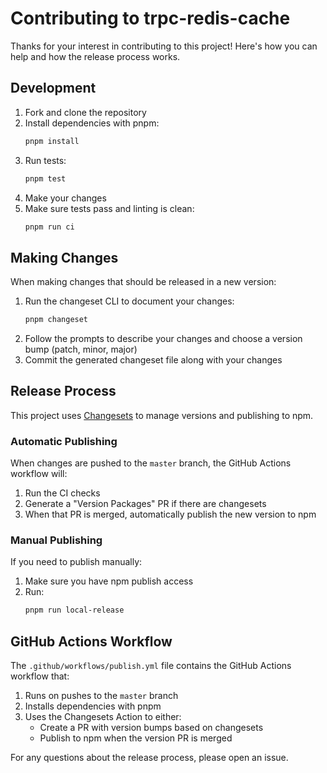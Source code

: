 # Contributing to trpc-redis-cache

Thanks for your interest in contributing to this project! Here's how you can help and how the release process works.

## Development

1. Fork and clone the repository
2. Install dependencies with pnpm:
   ```bash
   pnpm install
   ```
3. Run tests:
   ```bash
   pnpm test
   ```
4. Make your changes
5. Make sure tests pass and linting is clean:
   ```bash
   pnpm run ci
   ```

## Making Changes

When making changes that should be released in a new version:

1. Run the changeset CLI to document your changes:
   ```bash
   pnpm changeset
   ```
2. Follow the prompts to describe your changes and choose a version bump (patch, minor, major)
3. Commit the generated changeset file along with your changes

## Release Process

This project uses [Changesets](https://github.com/changesets/changesets) to manage versions and publishing to npm.

### Automatic Publishing

When changes are pushed to the `master` branch, the GitHub Actions workflow will:

1. Run the CI checks
2. Generate a "Version Packages" PR if there are changesets
3. When that PR is merged, automatically publish the new version to npm

### Manual Publishing

If you need to publish manually:

1. Make sure you have npm publish access
2. Run:
   ```bash
   pnpm run local-release
   ```

## GitHub Actions Workflow

The `.github/workflows/publish.yml` file contains the GitHub Actions workflow that:

1. Runs on pushes to the `master` branch
2. Installs dependencies with pnpm
3. Uses the Changesets Action to either:
   - Create a PR with version bumps based on changesets
   - Publish to npm when the version PR is merged

For any questions about the release process, please open an issue.
